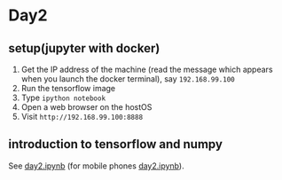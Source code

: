 # Day2

## setup(jupyter with docker)

1. Get the IP address of the machine (read the message which appears
   when you launch the docker terminal), say `192.168.99.100`
1. Run the tensorflow image
1. Type `ipython notebook`
1. Open a web browser on the hostOS
1. Visit `http://192.168.99.100:8888`


## introduction to tensorflow and numpy
See [day2.ipynb](./day2.ipynb "day2.ipynb")
(for mobile phones
    [day2.ipynb](
    http://nbviewer.jupyter.org/github/ryusuke410/machine_learning/blob/master/day2/day2.ipynb
    "day2.ipynb")).
